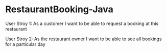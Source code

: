 # RestaurantBooking-Java

User Stroy 1: As a customer I want to be able to request a booking at this restaurant

User Stroy 2: As the restaurant owner I want to be able to see all bookings for a particular day
